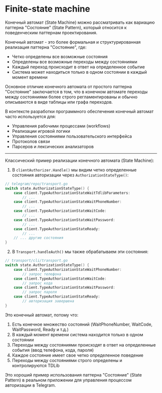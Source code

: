 # Finite-state machine

Конечный автомат (State Machine) можно рассматривать как вариацию паттерна "Состояние" (State Pattern), который относится к поведенческим паттернам проектирования.

Конечный автомат - это более формальная и структурированная реализация паттерна "Состояние", где:
- Четко определены все возможные состояния
- Определены все возможные переходы между состояниями
- Каждый переход происходит в ответ на определенное событие
- Система может находиться только в одном состоянии в каждый момент времени

Основное отличие конечного автомата от простого паттерна "Состояние" заключается в том, что в конечном автомате переходы между состояниями более строго регламентированы и обычно описываются в виде таблицы или графа переходов.

В контексте разработки программного обеспечения конечный автомат часто используется для:
- Управления рабочими процессами (workflows)
- Реализации игровой логики
- Управления состояниями пользовательского интерфейса
- Протоколов связи
- Парсеров и лексических анализаторов

---

Классический пример реализации конечного автомата (State Machine):

1. В `clientAuthorizer.Handle()` мы видим четко определенные состояния авторизации через `AuthorizationStateType()`:
```go
// telegram/repo/transport.go
switch state.AuthorizationStateType() {
    case client.TypeAuthorizationStateWaitTdlibParameters:
        // ...
    case client.TypeAuthorizationStateWaitPhoneNumber:
        // ...
    case client.TypeAuthorizationStateWaitCode:
        // ...
    case client.TypeAuthorizationStateWaitPassword:
        // ...
    case client.TypeAuthorizationStateReady:
        // ...
    // ... другие состояния
}
```

2. В `Transport.handleAuth()` мы также обрабатываем эти состояния:
```go
// transport/cli/transport.go
switch state.AuthorizationStateType() {
    case client.TypeAuthorizationStateWaitPhoneNumber:
        // запрос телефона
    case client.TypeAuthorizationStateWaitCode:
        // запрос кода
    case client.TypeAuthorizationStateWaitPassword:
        // запрос пароля
    case client.TypeAuthorizationStateReady:
        // авторизация завершена
}
```

Это конечный автомат, потому что:
1. Есть конечное множество состояний (WaitPhoneNumber, WaitCode, WaitPassword, Ready и т.д.)
2. В каждый момент времени система находится только в одном состоянии
3. Переходы между состояниями происходят в ответ на определенные события (ввод телефона, кода, пароля)
4. Каждое состояние имеет свое четко определенное поведение
5. Переходы между состояниями строго определены и контролируются TDLib

Это хороший пример использования паттерна "Состояние" (State Pattern) в реальном приложении для управления процессом авторизации в Telegram.
